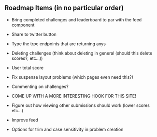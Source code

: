 ## Roadmap Items (in no particular order)

- Bring completed challenges and leaderboard to par with the feed component
- Share to twitter button
- Type the trpc endpoints that are returning anys

- Deleting challenges (think about deleting in general (should this delete scores?, etc...))
- User total score

- Fix suspense layout problems (which pages even need this?)
- Commenting on challenges?
- COME UP WITH A MORE INTERESTING HOOK FOR THIS SITE!

- Figure out how viewing other submissions should work (lower scores etc...)
- Improve feed
- Options for trim and case sensitivity in problem creation

